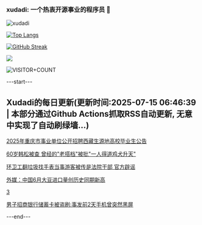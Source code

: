 ### xudadi: 一个热衷开源事业的程序员 👋

![xudadi](https://github-readme-stats-git-masterorgs-github-readme-stats-team.vercel.app/api?username=xudadi)

[![Top Langs](https://github-readme-stats.vercel.app/api/top-langs/?username=xudadi)](https://github.com/anuraghazra/github-readme-stats)

[![GitHub Streak](https://streak-stats.demolab.com?user=xudadi&locale=zh_Hans)](https://git.io/streak-stats)

![](https://raw.githubusercontent.com/xudadi/xudadi/main/assets/github-contribution-grid-snake.svg)

![VISITOR+COUNT](https://komarev.com/ghpvc/?username=xudadi&label=VISITOR+COUNT)


---start---

## Xudadi的每日更新(更新时间:2025-07-15 06:46:39 | 本部分通过Github Actions抓取RSS自动更新, 无意中实现了自动刷绿墙...)

[2025年重庆市事业单位公开招聘西藏生源地高校毕业生公告](https://www.gongkaoleida.com/article/2509611)

[60岁韩松被查 曾经的"老搭档"被批"一人得道鸡犬升天"](https://m.163.com/news/article/K4F6LTVF05129QAF.html)

[环卫工翻垃圾找手表当事游客被传是法院干部 官方辟谣](https://m.163.com/news/article/K4F5NGOS0514TTN3.html)

[外媒：中国6月大豆进口量创历史同期新高](https://m.163.com/news/article/K4F69GJ40514BQ68.html)

[3](https://m.163.com/touch/news/sub/domestic)

[男子招商银行储蓄卡被盗刷:事发前2天手机曾突然黑屏](https://m.163.com/news/article/K4F2ICAM051492T3.html)

---end---
